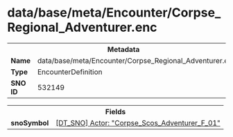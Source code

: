 <h1>data/base/meta/Encounter/Corpse_Regional_Adventurer.enc</h1><table><tr><th colspan="100%">Metadata</th></tr><tr><td><b>Name</b></td><td>data/base/meta/Encounter/Corpse_Regional_Adventurer.enc</td></tr><tr><td><b>Type</b></td><td>EncounterDefinition</td></tr><tr><td><b>SNO ID</b></td><td>532149</td></tr></table>

<table><tr><th colspan="100%">Fields</th></tr><tr><td><b>snoSymbol</b></td><td><a href="..\Actor\Corpse_Scos_Adventurer_F_01.acr.md">[DT_SNO] Actor: "Corpse_Scos_Adventurer_F_01"</a></td></tr></table>

